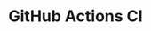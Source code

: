 # GitHub Actions CI







































































































































































































































